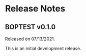# Release Notes

## BOPTEST v0.1.0

Released on 07/13/2021.

This is an initial development release.
